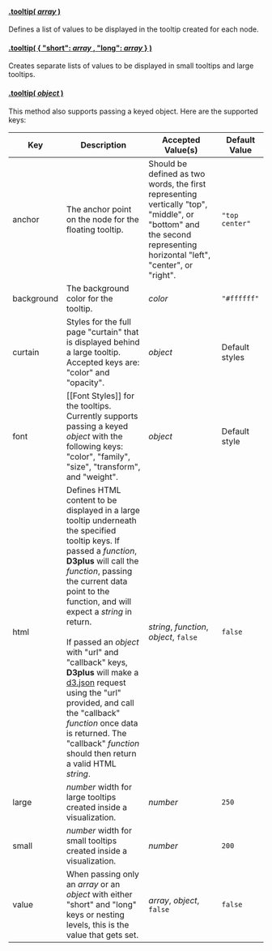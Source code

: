 #### <a name="array" href="#array">.tooltip( *array* )</a>

Defines a list of values to be displayed in the tooltip created for each node.

#### <a name="lengths" href="#lengths">.tooltip( { "short": *array* , "long": *array* } )</a>

Creates separate lists of values to be displayed in small tooltips and large tooltips.

#### <a name="object" href="#object">.tooltip( *object* )</a>

This method also supports passing a keyed object. Here are the supported keys:

| Key | Description | Accepted Value(s) | Default Value |
|---|---|---|---|
| anchor | The anchor point on the node for the floating tooltip. | Should be defined as two words, the first representing vertically "top", "middle", or "bottom" and the second representing horizontal "left", "center", or "right". | ```"top center"``` |
| background | The background color for the tooltip. | *color* | ```"#ffffff"``` |
| curtain | Styles for the full page "curtain" that is displayed behind a large tooltip. Accepted keys are: "color" and "opacity". | *object* | Default styles |
| font | [[Font Styles]] for the tooltips. Currently supports passing a keyed *object* with the following keys: "color", "family", "size", "transform", and "weight". | *object* | Default style |
| html | Defines HTML content to be displayed in a large tooltip underneath the specified tooltip keys. If passed a *function*, **D3plus** will call the *function*, passing the current data point to the function, and will expect a *string* in return. <br><br> If passed an *object* with "url" and "callback" keys, **D3plus** will make a [d3.json](https://github.com/mbostock/d3/Requests#d3_json) request using the "url" provided, and call the "callback" *function* once data is returned. The "callback" *function* should then return a valid HTML *string*.| *string*, *function*, *object*, ```false``` | ```false``` |
| large | *number* width for large tooltips created inside a visualization. | *number* | ```250``` |
| small | *number* width for small tooltips created inside a visualization. | *number* | ```200``` |
| value | When passing only an *array* or an *object* with either "short" and "long" keys or nesting levels, this is the value that gets set. | *array*, *object*, ```false``` | ```false``` |
